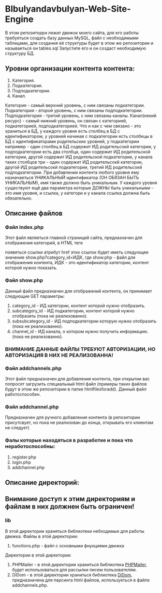 # Blbulyandavbulyan-Web-Site-Engine
В этом репозиторри лежит движок моего сайта, для его работы требуеться создать базу данных MySQL,
файл с необходимыми таблицами, для создания её структуры будет в этом же репозитории и называеться он tables.sql
Запустите его и он создаст необходимую структуру БД.

## Уровни организации контента контента:
1. Категория.
2. Подкатегория.
3. Подподкатегории.
4. Канал.

Категория - самый верхний уровень, с ним связаны подкатегории.
Подкатегория - второй уровень, с ним связаны подподкатегории.
Подподкатегория - третий уровень, с ним связаны каналы.
Канал(некий ресурс) - самый нижний уровень, он связан с категорией, подкатегорией, подподкатегорией.
Что и как с чем связано - это храниться в БД, у каждого уровня есть столбец в БД с идентификатором, у уровней начиная 
с подкатегории есть столбецы в БД с идентификаторами родительских уровней, у подкатегории например - один столбец в БД содержит
ИД родительсокй категории, у подподкатегории есть два столбца, один содержит ИД родительской категории,
другой содержит ИД родительской подкатегории, у канала таких столбцов три - один содержит ИД родительсокй категории,
другой ИД родительсокй подкатегории, третий ИД родительсокй подподкатегории.
При добавлении контента любого уровня ему назначаеться УНИКАЛЬНЫЙ идентификатор (ОН ОБЯЗАН БЫТЬ УНИКАЛЬНЫМ),
имя также должно быть уникальным.
У каждого уровня существуют ещё два параметра которые ДОЖНЫ быть уникальными - это имя уровня, и ссылка,
у категори и у канала ссылка должна быть обязательно.
## Описание файлов
### Файл index.php 
Этот файл являеться главной страницей сайта, предназначен для отображения категорий, в HTML теге <nav></nav> появяться ссылки 
атрибут href этих ссылок будет иметь следующее значение show.php?category_id=ИДК, где show.php - файл для отображения контента, ИДК - это идентификатор категории, контент которой нужно показать.
### Файл show.php
Данный файл предназначен для отображений контента, он принимает следующие GET параметры:
1. category_id - ИД категории, контент которой нужно отобразить.
2. subcategory_id - ИД подкатегории, контент которой нужно отобразить (пока не реализованно).
3. subsubcategory_id - ИД подподкатегории которую нужно отобразить (пока не реализованно).
4. channel_id - ИД канала, о котором нужно получить информацию. (пока не реализованно).

### ВНИМАНИЕ ДАННЫЕ ФАЙЛЫ ТРЕБУЮТ АВТОРИЗАЦИИ, НО АВТОРИЗАЦИЯ В НИХ НЕ РЕАЛИЗОВАННА!
### Файл addchannels.php
Этот файл предназначен для добавления контента, при открытии вас попросят загрузить специальный html файл
(примеры таких файлов будут в этом же репозитории в папке htmlfilesforadd).
Данный файл работоспособен.
### Файл addchannel.php 
Предназначен для ручного добавления контента
(в репозитории присутсвует, но пока не реализован до конца, открывать его клиентам не следует)
### Фалы которые находяться в разработке и пока что неработоспособны:
1. register.php
2. login.php
3. addchannel.php

## Описание директорий:
## Внимание доступ к этим директориям и файлам в них должнен быть ограничен!
### lib
В этой директории храняться библиотеки небходимые для работы движка.
Файлы в этой директории:
1. functions.php - файл с основными фнукциями движка

Директории в этой директории:
1. PHPMailer - в этой директории храниться библиотека <a href="https://github.com/PHPMailer/PHPMailer" title="PHPMailer">PHPMailer</a>, будет использоваться для рассылки писем пользователям.
2. DiDom - в этой директории храниться библиотека <a href="https://github.com/Imangazaliev/DiDOM" title="DiDom">DiDom</a>, предназначена для парсинга html файлов,  используеться в файле addchannels.php.




